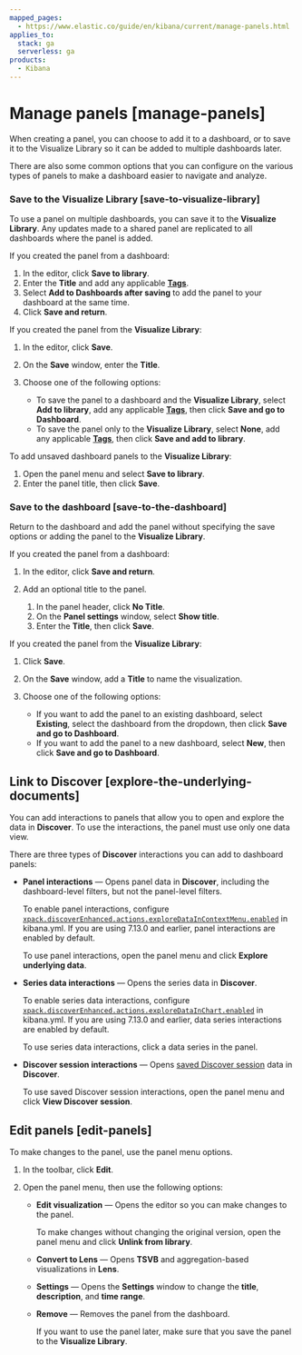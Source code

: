 ```yaml
---
mapped_pages:
  - https://www.elastic.co/guide/en/kibana/current/manage-panels.html
applies_to:
  stack: ga
  serverless: ga
products:
  - Kibana
---
```


# Manage panels [manage-panels]

When creating a panel, you can choose to add it to a dashboard, or to save it to the Visualize Library so it can be added to multiple dashboards later.

There are also some common options that you can configure on the various types of panels to make a dashboard easier to navigate and analyze.


### Save to the Visualize Library [save-to-visualize-library] 

To use a panel on multiple dashboards, you can save it to the **Visualize Library**. Any updates made to a shared panel are replicated to all dashboards where the panel is added.

If you created the panel from a dashboard:

1. In the editor, click **Save to library**.
2. Enter the **Title** and add any applicable [**Tags**](../find-and-organize/tags.md).
3. Select **Add to Dashboards after saving** to add the panel to your dashboard at the same time.
4. Click **Save and return**.

If you created the panel from the **Visualize Library**:

1. In the editor, click **Save**.
2. On the **Save** window, enter the **Title**.
3. Choose one of the following options:

    * To save the panel to a dashboard and the **Visualize Library**, select **Add to library**, add any applicable [**Tags**](../find-and-organize/tags.md), then click **Save and go to Dashboard**.
    * To save the panel only to the **Visualize Library**, select **None**, add any applicable [**Tags**](../find-and-organize/tags.md), then click **Save and add to library**.


To add unsaved dashboard panels to the **Visualize Library**:

1. Open the panel menu and select **Save to library**.
2. Enter the panel title, then click **Save**.


### Save to the dashboard [save-to-the-dashboard] 

Return to the dashboard and add the panel without specifying the save options or adding the panel to the **Visualize Library**.

If you created the panel from a dashboard:

1. In the editor, click **Save and return**.
2. Add an optional title to the panel.

    1. In the panel header, click **No Title**.
    2. On the **Panel settings** window, select **Show title**.
    3. Enter the **Title**, then click **Save**.


If you created the panel from the **Visualize Library**:

1. Click **Save**.
2. On the **Save** window, add a **Title** to name the visualization.
3. Choose one of the following options:

    * If you want to add the panel to an existing dashboard, select **Existing**, select the dashboard from the dropdown, then click **Save and go to Dashboard**.
    * If you want to add the panel to a new dashboard, select **New**, then click **Save and go to Dashboard**.


## Link to Discover [explore-the-underlying-documents]

You can add interactions to panels that allow you to open and explore the data in **Discover**. To use the interactions, the panel must use only one data view.

There are three types of **Discover** interactions you can add to dashboard panels:

* **Panel interactions** — Opens panel data in **Discover**, including the dashboard-level filters, but not the panel-level filters.

    To enable panel interactions, configure [`xpack.discoverEnhanced.actions.exploreDataInContextMenu.enabled`](kibana://reference/configuration-reference/general-settings.md#settings-explore-data-in-context) in kibana.yml. If you are using 7.13.0 and earlier, panel interactions are enabled by default.

    To use panel interactions, open the panel menu and click **Explore underlying data**.

* **Series data interactions** — Opens the series data in **Discover**.

    To enable series data interactions, configure [`xpack.discoverEnhanced.actions.exploreDataInChart.enabled`](kibana://reference/configuration-reference/general-settings.md#settings-explore-data-in-chart) in kibana.yml. If you are using 7.13.0 and earlier, data series interactions are enabled by default.

    To use series data interactions, click a data series in the panel.

* **Discover session interactions** — Opens [saved Discover session](../discover.md#save-your-search) data in **Discover**.

    To use saved Discover session interactions, open the panel menu and click **View Discover session**.



## Edit panels [edit-panels]

To make changes to the panel, use the panel menu options.

1. In the toolbar, click **Edit**.
2. Open the panel menu, then use the following options:

    * **Edit visualization** — Opens the editor so you can make changes to the panel.

        To make changes without changing the original version, open the panel menu and click **Unlink from library**.

    * **Convert to Lens** — Opens **TSVB** and aggregation-based visualizations in **Lens**.
    * **Settings** — Opens the **Settings** window to change the **title**, **description**, and **time range**.
    * **Remove** — Removes the panel from the dashboard.

        If you want to use the panel later, make sure that you save the panel to the **Visualize Library**.



